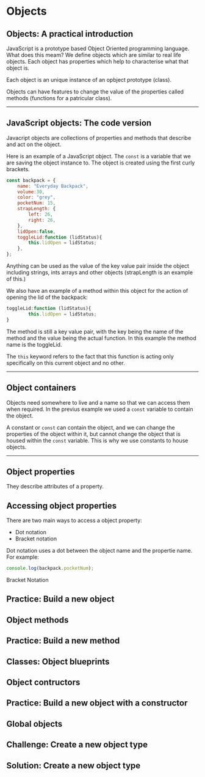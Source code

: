 # Objects

## Objects: A practical introduction

JavaScript is a prototype based Object Oriented programming language. What does this meam? We define objects which are similar to real life objects. Each object has properties which help to characterise what that object is.

Each object is an unique instance of an opbject prototype (class). 

Objects can have features to change the value of the properties called methods (functions for a patricular class).

---

## JavaScript objects: The code version

Javacript objects are collections of properties and methods that describe and act on the object.

Here is an example of a JavaScript object. The `const` is a variable that we are saving the object instance to. The object is created using the first curly brackets.

```JavaScript
const backpack = {
    name: "Everyday Backpack",
    volume:30,
    color: "grey",
    pocketNum: 15,
    strapLength: {
        left: 26,
        right: 26,
    },
    lidOpen:false,
    toggleLid:function (lidStatus){
        this.lidOpen = lidStatus;
    },
};
```
Anything can be used as the value of the key value pair inside the object including strings, ints arrays and other objects (strapLength is an example of this.)


We also have an example of a method within this object for the action of opening the lid of the backpack:
```JavaScript
toggleLid:function (lidStatus){
        this.lidOpen = lidStatus;
}
```
The method is still a key value pair, with the key being the name of the method and the value being the actual function. In this example the method name is the toggleLid. 

The `this` keyword refers to the fact that this function is acting only specifically on this  current object and no other.

---

## Object containers

Objects need somewhere to live and a name so that we can access them when required. In the previus example we used a `const` variable to contain the object. 

A constant or `const` can contain the object, and we can change the properties of the object within it, but cannot change the object that is housed within the `const` variable. This is why we use constants to house objects.

---

## Object properties

They describe attributes of a property.


## Accessing object properties

There are two main ways to access a object property:
- Dot notation
- Bracket notation

Dot notation uses a dot between the object name and the propertie name. For example:

```JavaScript
console.log(backpack.pocketNum);
```
Bracket Notation 


## Practice: Build a new object

## Object methods

## Practice: Build a new method

## Classes: Object blueprints

## Object contructors

## Practice: Build a new object with a constructor

## Global objects

## Challenge: Create a new object type

## Solution: Create a new object type




